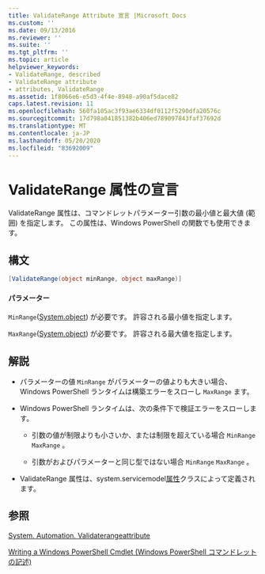 ```yaml
---
title: ValidateRange Attribute 宣言 |Microsoft Docs
ms.custom: ''
ms.date: 09/13/2016
ms.reviewer: ''
ms.suite: ''
ms.tgt_pltfrm: ''
ms.topic: article
helpviewer_keywords:
- ValidateRange, described
- ValidateRange attribute
- attributes, ValidateRange
ms.assetid: 1f8066e6-e5d3-4f4e-8948-a90af5dace82
caps.latest.revision: 11
ms.openlocfilehash: 560fa105ac3f93ae6334df0112f5290dfa20576c
ms.sourcegitcommit: 17d798a041851382b406ed789097843faf37692d
ms.translationtype: MT
ms.contentlocale: ja-JP
ms.lasthandoff: 05/20/2020
ms.locfileid: "83692009"
---
```

# <a name="validaterange-attribute-declaration"></a>ValidateRange 属性の宣言

ValidateRange 属性は、コマンドレットパラメーター引数の最小値と最大値 (範囲) を指定します。 この属性は、Windows PowerShell の関数でも使用できます。

## <a name="syntax"></a>構文

```csharp
[ValidateRange(object minRange, object maxRange)]
```

#### <a name="parameters"></a>パラメーター

`MinRange`([System.object](/dotnet/api/system.object)) が必要です。 許容される最小値を指定します。

`MaxRange`([System.object](/dotnet/api/system.object)) が必要です。 許容される最大値を指定します。

## <a name="remarks"></a>解説

- パラメーターの値 `MinRange` がパラメーターの値よりも大きい場合、Windows PowerShell ランタイムは構築エラーをスローし `MaxRange` ます。

- Windows PowerShell ランタイムは、次の条件下で検証エラーをスローします。

  - 引数の値が制限よりも小さいか、または制限を超えている場合 `MinRange` `MaxRange` 。

  - 引数がおよびパラメーターと同じ型ではない場合 `MinRange` `MaxRange` 。

- ValidateRange 属性は、system.servicemodel[属性](/dotnet/api/System.Management.Automation.ValidateRangeAttribute)クラスによって定義されます。

## <a name="see-also"></a>参照

[System. Automation. Validaterangeattribute](/dotnet/api/System.Management.Automation.ValidateRangeAttribute)

[Writing a Windows PowerShell Cmdlet (Windows PowerShell コマンドレットの記述)](./writing-a-windows-powershell-cmdlet.md)
